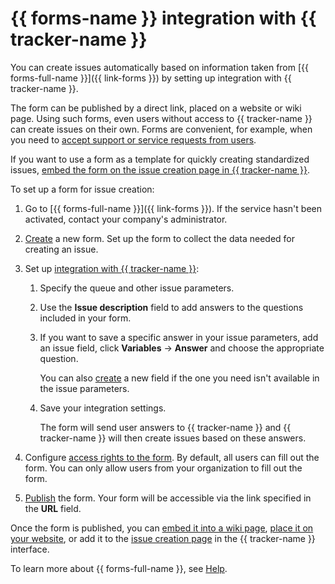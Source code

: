 # {{ forms-name }} integration with {{ tracker-name }}

You can create issues automatically based on information taken from [{{ forms-full-name }}]({{ link-forms }}) by setting up integration with {{ tracker-name }}.

The form can be published by a direct link, placed on a website or wiki page. Using such forms, even users without access to {{ tracker-name }} can create issues on their own. Forms are convenient, for example, when you need to [accept support or service requests from users](../support-process-mail-forms.md).

If you want to use a form as a template for quickly creating standardized issues, [embed the form on the issue creation page in {{ tracker-name }}](attach-form.md).

To set up a form for issue creation:

1. Go to [{{ forms-full-name }}]({{ link-forms }}). If the service hasn't been activated, contact your company's administrator.

1. [Create](../../forms/new-form.md) a new form.
   Set up the form to collect the data needed for creating an issue.

1. Set up [integration with {{ tracker-name }}](../../forms/create-task.md):

   1. Specify the queue and other issue parameters.

   1. Use the **Issue description** field to add answers to the questions included in your form.

   1. If you want to save a specific answer in your issue parameters, add an issue field, click **Variables** → **Answer** and choose the appropriate question.

      You can also [create](../user/create-param.md) a new field if the one you need isn't available in the issue parameters.

   1. Save your integration settings.

      The form will send user answers to {{ tracker-name }} and {{ tracker-name }} will then create issues based on these answers.



1. Configure [access rights to the form](../../forms/restrictions.md#restrictions__sec_access).
   By default, all users can fill out the form. You can only allow users from your organization to fill out the form.


1. [Publish](../../forms/publish.md) the form. Your form will be accessible via the link specified in the **URL** field.

Once the form is published, you can [embed it into a wiki page](../../forms/publish.md#section_xvx_g2c_tbb), [place it on your website](../../forms/publish.md#section_c21_gdb_42b), or add it to the [issue creation page](../manager/attach-form.md) in the {{ tracker-name }} interface.

To learn more about {{ forms-full-name }}, see [Help](../../forms).

